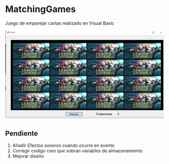 # MatchingGames

Juego de emparejar cartas realizado en Visual Basic

![Screenshot](ImagenJuego.png) 

## Pendiente

1) Añadir Efectos sonoros cuando ocurre en evento
2) Corregir codigo creo que sobran variables de almacenamiento
3) Mejorar diseño
